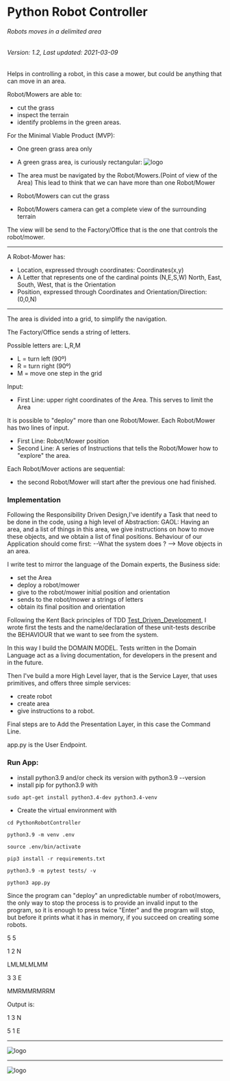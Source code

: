 # Python Robot Controller
###### Robots moves in a delimited area
###### Version: 1.2, Last updated: 2021-03-09
Helps in controlling a robot, in this case a mower, but could be anything that can move in an area. 

Robot/Mowers are able to:
- cut the grass
- inspect the terrain
- identify problems in the green areas.

For the Minimal Viable Product (MVP):
- One green grass area only

- A green grass area, is curiously rectangular:
   ![logo](ReadmeAreaExample.png)
 - The area must be navigated by the Robot/Mowers.(Point of view of the Area)
This lead to think that we can have more than one Robot/Mower
- Robot/Mowers can cut the grass
- Robot/Mowers camera can get a complete view of the surrounding terrain

The view will be send to the Factory/Office that is the one that
controls the robot/mower.

---

A Robot-Mower has:
- Location, expressed through coordinates: Coordinates(x,y)
- A Letter that represents one of the cardinal points (N,E,S,W)
North, East, South, West, that is the Orientation
- Position, expressed through Coordinates and Orientation/Direction: (0,0,N)

-----

The area is divided into a grid, to simplify the navigation.

The Factory/Office sends a string of letters.

Possible letters are: L,R,M
- L = turn left (90º)
- R = turn right (90º)
- M = move one step in the grid

Input:
- First Line: upper right coordinates of the Area. This serves to limit the Area

It is possible to "deploy" more than one Robot/Mower.
Each Robot/Mower has two lines of input.
  - First Line: Robot/Mower position
  - Second Line: A series of Instructions that tells the Robot/Mower how to "explore" the area.
  

Each Robot/Mover actions are sequential:
- the second Robot/Mower will start after the previous one had finished.

### Implementation
Following the Responsibility Driven Design,I've identify a Task that need to be done in the code,
using a high level of Abstraction: 
GAOL: Having an area, and a list of things in this area, we give instructions on how to move 
these objects, and we obtain a list of final positions.
Behaviour of our Application should come first:
--What the system does ? --> Move objects in an area.

I write test to mirror the language of the Domain experts, the Business side:
- set the Area
- deploy a robot/mower
- give to the robot/mower initial position and orientation
- sends to the robot/mower a strings of letters
- obtain its final position and orientation

Following the Kent Back principles of TDD 
[Test_Driven_Development][Kent Back principles of TDD], I wrote first the tests
and the name/declaration of these unit-tests describe the BEHAVIOUR that we want to see from the system.


[Kent Back principles of TDD]: 
https://www.goodreads.com/book/show/387190.Test_Driven_Development

In this way I  build the DOMAIN MODEL. 
Tests written in the Domain Language act as a living documentation, 
for developers in the present and in the future.

Then I've build a more High Level layer, that is the Service Layer, 
that uses primitives, and offers three simple services:
 - create robot
 - create area
- give instructions to a robot.

Final steps are to Add the Presentation Layer, in this case the Command Line.

app.py is the User Endpoint.

### Run App:
- install python3.9 and/or check its version with python3.9 --version
- install pip for python3.9 with 

`sudo apt-get install python3.4-dev python3.4-venv`
- Create the virtual environment with 

`cd PythonRobotController`

`python3.9 -m venv .env`

`source .env/bin/activate`

`pip3 install -r requirements.txt`

`python3.9 -m pytest tests/ -v`

`python3 app.py`

Since the program can "deploy" an unpredictable number of robot/mowers, 
the only way to stop the process is to provide an invalid input to the program, 
so it is enough to press twice "Enter" and the program will stop, 
but before it prints what it has in memory, if you succeed on creating some robots.



5 5 

1 2 N

LMLMLMLMM

3 3 E

MMRMMRMRRM

Output is:

1 3 N

5 1 E

-----

 ![logo](SampleOutput.png)
 
 
-----
 
 ![logo](Diagram.jpg)